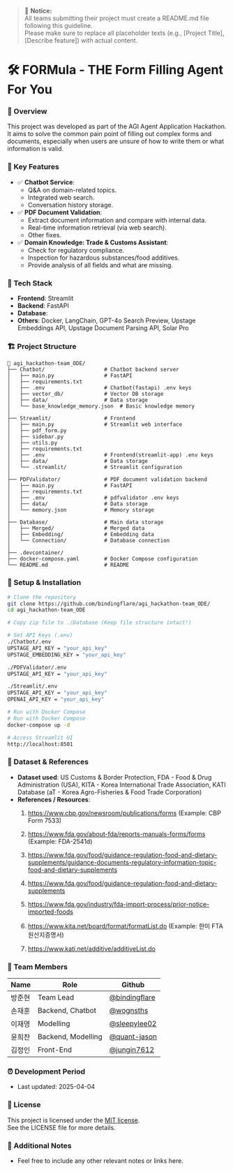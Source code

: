 > 📢 **Notice:**  
> All teams submitting their project must create a README.md file following this guideline.  
> Please make sure to replace all placeholder texts (e.g., [Project Title], [Describe feature]) with actual content.

# 🛠️ FORMula - THE Form Filling Agent For You

### 📌 Overview
This project was developed as part of the AGI Agent Application Hackathon. It aims to solve the common pain point of filling out complex forms and documents, especially when users are unsure of how to write them or what information is valid.

### 🚀 Key Features
- ✅ **Chatbot Service**:
   - Q&A on domain-related topics.
   - Integrated web search.
   - Conversation history storage.
- ✅  **PDF Document Validation**:
   - Extract document information and compare with internal data.
   - Real-time information retrieval (via web search).
   - Other fixes.
- ✅ **Domain Knowledge: Trade & Customs Assistant**:
   - Check for regulatory compliance.
   - Inspection for hazardous substances/food additives.
   - Provide analysis of all fields and what are missing.

### 🧩 Tech Stack
- **Frontend**: Streamlit
- **Backend**: FastAPI
- **Database**: 
- **Others**: Docker, LangChain, GPT-4o Search Preview, Upstage Embeddings API, Upstage Document Parsing API, Solar Pro

### 🏗️ Project Structure
```
📁 agi_hackathon-team_ODE/
├── Chatbot/                   # Chatbot backend server
│   ├── main.py                # FastAPI
│   ├── requirements.txt       
│   ├── .env                   # Chatbot(fastapi) .env keys
│   ├── vector_db/             # Vector DB storage
│   ├── data/                  # Data storage
│   └── base_knowledge_memory.json  # Basic knowledge memory
│
├── Streamlit/                 # Frontend
│   ├── main.py                # Streamlit web interface
│   ├── pdf_form.py            
│   ├── sidebar.py             
│   ├── utils.py               
│   ├── requirements.txt       
│   ├── .env                   # Frontend(streamlit-app) .env keys
│   ├── data/                  # Data storage
│   └── .streamlit/            # Streamlit configuration
│
├── PDFValidator/              # PDF document validation backend
│   ├── main.py                # FastAPI
│   ├── requirements.txt       
│   ├── .env                   # pdfvalidator .env keys
│   ├── data/                  # Data storage
│   └── memory.json            # Memory storage
│
├── Database/                  # Main data storage
│   ├── Merged/                # Merged data
│   ├── Embedding/             # Embedding data
│   └── Connection/            # Database connection
│
├── .devcontainer/             
├── docker-compose.yaml        # Docker Compose configuration
└── README.md                  # README
```

### 🔧 Setup & Installation

```bash
# Clone the repository
git clone https://github.com/bindingflare/agi_hackathon-team_ODE/
cd agi_hackathon-team_ODE
```

```bash
# Copy zip file to ./Database (Keep file structure intact!)
```

```bash
# Set API Keys (.env)
./Chatbot/.env
UPSTAGE_API_KEY = "your_api_key"
UPSTAGE_EMBEDDING_KEY = "your_api_key"

./PDFValidator/.env
UPSTAGE_API_KEY = "your_api_key"

./Streamlit/.env
UPSTAGE_API_KEY = "your_api_key"
OPENAI_API_KEY = "your_api_key"
```

```bash
# Run with Docker Compose
# Run with Docker Compose
docker-compose up -d
```

```bash
# Access Streamlit UI
http://localhost:8501
```

### 📁 Dataset & References
- **Dataset used**: US Customs & Border Protection, FDA - Food & Drug Administration (USA), KITA - Korea International Trade Association, KATI Database (aT - Korea Agro-Fisheries & Food Trade Corporation)
- **References / Resources**:  
  1. https://www.cbp.gov/newsroom/publications/forms (Example: CBP Form 7533)
 
  3. https://www.fda.gov/about-fda/reports-manuals-forms/forms (Example: FDA-2541d)
  4. https://www.fda.gov/food/guidance-regulation-food-and-dietary-supplements/guidance-documents-regulatory-information-topic-food-and-dietary-supplements
  5. https://www.fda.gov/food/guidance-regulation-food-and-dietary-supplements
  6. https://www.fda.gov/industry/fda-import-process/prior-notice-imported-foods
  
  7. https://www.kita.net/board/format/formatList.do (Example: 한미 FTA 원산지증명서)
  
  8. https://www.kati.net/additive/additiveList.do

### 🙌 Team Members

| Name   | Role   | Github                     |
|--------|--------|---------------------------|
| 방준현 | Team Lead  | [@bindingflare](https://github.com/bindingflare)         |
| 손재훈 | Backend, Chatbot    | [@wognsths](https://github.com/wognsths)   |
| 이재영 | Modelling  | [@sleepylee02](https://github.com/sleepylee02)   |
| 윤희찬 | Backend, Modelling    | [@quant-jason](https://github.com/quant-jason)   |
| 김정인 | Front-End    | [@jungin7612](https://github.com/jungin7612)   |

### ⏰ Development Period
- Last updated: 2025-04-04

### 📄 License
This project is licensed under the [MIT license](https://opensource.org/licenses/MIT).  
See the LICENSE file for more details.

### 💬 Additional Notes
- Feel free to include any other relevant notes or links here.


